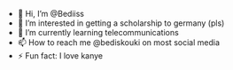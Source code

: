- 👋 Hi, I’m @Bediiss
- 👀 I’m interested in getting a scholarship to germany (pls)
- 🌱 I’m currently learning telecommunications
- 📫 How to reach me @bediskouki on most social media
- ⚡ Fun fact: I love kanye

<!---
Bediiss/Bediiss is a ✨ special ✨ repository because its `README.md` (this file) appears on your GitHub profile.
You can click the Preview link to take a look at your changes.
--->
